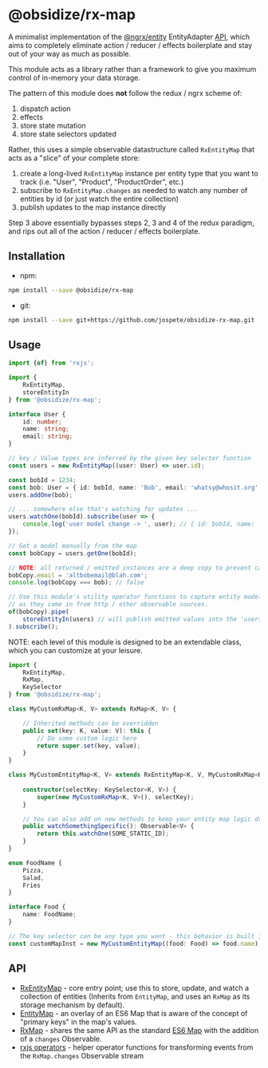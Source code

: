 # @obsidize/rx-map

A minimalist implementation of the [@ngrx/entity](https://ngrx.io/api/entity) EntityAdapter [API](https://ngrx.io/guide/entity/adapter#adapter-collection-methods), 
which aims to completely eliminate action / reducer / effects boilerplate and stay out of your way as much as possible.

This module acts as a library rather than a framework to give you maximum control of in-memory your data storage.

The pattern of this module does **not** follow the redux / ngrx scheme of:

1. dispatch action
2. effects
3. store state mutation
4. store state selectors updated

Rather, this uses a simple observable datastructure called ```RxEntityMap``` that acts as a "slice" of your complete store:

1. create a long-lived ```RxEntityMap``` instance per entity type that you want to track (i.e. "User", "Product", "ProductOrder", etc.)
2. subscribe to ```RxEntityMap.changes``` as needed to watch any number of entities by id (or just watch the entire collection)
3. publish updates to the map instance directly

Step 3 above essentially bypasses steps 2, 3 and 4 of the redux paradigm, and rips out all of the action / reducer / effects boilerplate.

## Installation

- npm:

```bash
npm install --save @obsidize/rx-map
```

- git:

```bash
npm install --save git+https://github.com/jospete/obsidize-rx-map.git
```

## Usage

```typescript
import {of} from 'rxjs';

import {
	RxEntityMap, 
	storeEntityIn
} from '@obsidize/rx-map';

interface User {
	id: number;
	name: string;
	email: string;
}

// key / Value types are inferred by the given key selector function
const users = new RxEntityMap((user: User) => user.id);

const bobId = 1234;
const bob: User = { id: bobId, name: 'Bob', email: 'whatsy@whosit.org' };
users.addOne(bob);

// ... somewhere else that's watching for updates ...
users.watchOne(bobId).subscribe(user => {
	console.log('user model change -> ', user); // { id: bobId, name: 'Bob', email: 'whatsy@whosit.org' }
});

// Get a model manually from the map
const bobCopy = users.getOne(bobId);

// NOTE: all returned / emitted instances are a deep copy to prevent callers from bypassing change detection
bobCopy.email = 'altbobemail@blah.com';
console.log(bobCopy === bob); // false

// Use this module's utility operator functions to capture entity models 
// as they come in from http / other observable sources.
of(bobCopy).pipe(
	storeEntityIn(users) // will publish emitted values into the 'users' map by side-effect
).subscribe();
```


NOTE: each level of this module is designed to be an extendable class, which you can customize at your leisure.

```typescript
import {
	RxEntityMap, 
	RxMap,
	KeySelector
} from '@obsidize/rx-map';

class MyCustomRxMap<K, V> extends RxMap<K, V> {

	// Inherited methods can be overridden
	public set(key: K, value: V): this {
		// Do some custom logic here
		return super.set(key, value);
	}
}

class MyCustomEntityMap<K, V> extends RxEntityMap<K, V, MyCustomRxMap<K, V>> {
	
	constructor(selectKey: KeySelector<K, V>) {
		super(new MyCustomRxMap<K, V>(), selectKey);
	}

	// You can also add on new methods to keep your entity map logic dry.
	public watchSomethingSpecific(): Observable<V> {
		return this.watchOne(SOME_STATIC_ID);
	}
}

enum FoodName {
	Pizza,
	Salad,
	Fries
}

interface Food {
	name: FoodName;
}

// The key selector can be any type you want - this behavior is built in by default
const customMapInst = new MyCustomEntityMap((food: Food) => food.name);
```

## API

- [RxEntityMap](https://github.com/jospete/obsidize-rx-map/blob/master/src/rx-entity-map.ts) - core entry point; use this to store, update, and watch a collection of entities (Inherits from ```EntityMap```, and uses an ```RxMap``` as its storage mechanism by default).
- [EntityMap](https://github.com/jospete/obsidize-rx-map/blob/master/src/entity-map.ts) - an overlay of an ES6 Map that is aware of the concept of "primary keys" in the map's values.
- [RxMap](https://github.com/jospete/obsidize-rx-map/blob/master/src/rx-map.ts) - shares the same API as the standard [ES6 Map](https://developer.mozilla.org/en-US/docs/Web/JavaScript/Reference/Global_Objects/Map) with the addition of a ```changes``` Observable.
- [rxjs operators](https://github.com/jospete/obsidize-rx-map/blob/master/src/operators.ts) - helper operator functions for transforming events from the ```RxMap.changes``` Observable stream